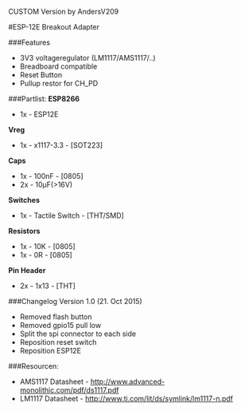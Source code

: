CUSTOM Version by AndersV209


#ESP-12E Breakout Adapter

###Features
* 3V3 voltageregulator (LM1117/AMS1117/..)
* Breadboard compatible
* Reset Button
* Pullup restor for CH_PD

###Partlist:
**ESP8266**
* 1x - ESP12E

**Vreg**
* 1x - x1117-3.3 - [SOT223]

**Caps**
* 1x - 100nF - [0805]
* 2x - 10µF(>16V)

**Switches**
* 1x - Tactile Switch - [THT/SMD]

**Resistors**
* 1x - 10K - [0805]
* 1x - 0R - [0805]

**Pin Header**
* 2x - 1x13 - [THT]


###Changelog
Version 1.0 (21. Oct 2015)
* Removed flash button
* Removed gpio15 pull low
* Split the spi connector to each side
* Reposition reset switch
* Reposition ESP12E 



###Resourcen:
* AMS1117 Datasheet - http://www.advanced-monolithic.com/pdf/ds1117.pdf
* LM1117 Datasheet - http://www.ti.com/lit/ds/symlink/lm1117-n.pdf